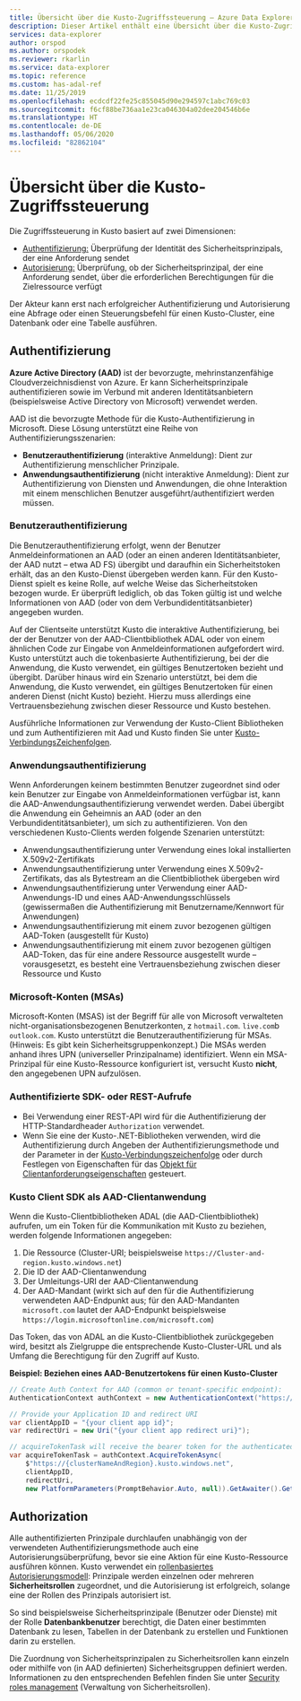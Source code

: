 ```yaml
---
title: Übersicht über die Kusto-Zugriffssteuerung – Azure Data Explorer | Microsoft-Dokumentation
description: Dieser Artikel enthält eine Übersicht über die Kusto-Zugriffssteuerung in Azure Data Explorer.
services: data-explorer
author: orspod
ms.author: orspodek
ms.reviewer: rkarlin
ms.service: data-explorer
ms.topic: reference
ms.custom: has-adal-ref
ms.date: 11/25/2019
ms.openlocfilehash: ecdcdf22fe25c855045d90e294597c1abc769c03
ms.sourcegitcommit: f6cf88be736aa1e23ca046304a02dee204546b6e
ms.translationtype: HT
ms.contentlocale: de-DE
ms.lasthandoff: 05/06/2020
ms.locfileid: "82862104"
---
```

# <a name="kusto-access-control-overview"></a>Übersicht über die Kusto-Zugriffssteuerung

Die Zugriffssteuerung in Kusto basiert auf zwei Dimensionen:
* [Authentifizierung:](#authentication) Überprüfung der Identität des Sicherheitsprinzipals, der eine Anforderung sendet
* [Autorisierung:](#authorization) Überprüfung, ob der Sicherheitsprinzipal, der eine Anforderung sendet, über die erforderlichen Berechtigungen für die Zielressource verfügt

Der Akteur kann erst nach erfolgreicher Authentifizierung und Autorisierung eine Abfrage oder einen Steuerungsbefehl für einen Kusto-Cluster, eine Datenbank oder eine Tabelle ausführen.

## <a name="authentication"></a>Authentifizierung


**Azure Active Directory (AAD)** ist der bevorzugte, mehrinstanzenfähige Cloudverzeichnisdienst von Azure. Er kann Sicherheitsprinzipale authentifizieren sowie im Verbund mit anderen Identitätsanbietern (beispielsweise Active Directory von Microsoft) verwendet werden.

AAD ist die bevorzugte Methode für die Kusto-Authentifizierung in Microsoft. Diese Lösung unterstützt eine Reihe von Authentifizierungsszenarien:
* **Benutzerauthentifizierung** (interaktive Anmeldung): Dient zur Authentifizierung menschlicher Prinzipale.
* **Anwendungsauthentifizierung** (nicht interaktive Anmeldung): Dient zur Authentifizierung von Diensten und Anwendungen, die ohne Interaktion mit einem menschlichen Benutzer ausgeführt/authentifiziert werden müssen.

### <a name="user-authentication"></a>Benutzerauthentifizierung
Die Benutzerauthentifizierung erfolgt, wenn der Benutzer Anmeldeinformationen an AAD (oder an einen anderen Identitätsanbieter, der AAD nutzt – etwa AD FS) übergibt und daraufhin ein Sicherheitstoken erhält, das an den Kusto-Dienst übergeben werden kann. Für den Kusto-Dienst spielt es keine Rolle, auf welche Weise das Sicherheitstoken bezogen wurde. Er überprüft lediglich, ob das Token gültig ist und welche Informationen von AAD (oder von dem Verbundidentitätsanbieter) angegeben wurden.

Auf der Clientseite unterstützt Kusto die interaktive Authentifizierung, bei der der Benutzer von der AAD-Clientbibliothek ADAL oder von einem ähnlichen Code zur Eingabe von Anmeldeinformationen aufgefordert wird. Kusto unterstützt auch die tokenbasierte Authentifizierung, bei der die Anwendung, die Kusto verwendet, ein gültiges Benutzertoken bezieht und übergibt. Darüber hinaus wird ein Szenario unterstützt, bei dem die Anwendung, die Kusto verwendet, ein gültiges Benutzertoken für einen anderen Dienst (nicht Kusto) bezieht. Hierzu muss allerdings eine Vertrauensbeziehung zwischen dieser Ressource und Kusto bestehen.

Ausführliche Informationen zur Verwendung der Kusto-Client Bibliotheken und zum Authentifizieren mit Aad und Kusto finden Sie unter [Kusto-VerbindungsZeichenfolgen](../../api/connection-strings/kusto.md).

### <a name="application-authentication"></a>Anwendungsauthentifizierung
Wenn Anforderungen keinem bestimmten Benutzer zugeordnet sind oder kein Benutzer zur Eingabe von Anmeldeinformationen verfügbar ist, kann die AAD-Anwendungsauthentifizierung verwendet werden. Dabei übergibt die Anwendung ein Geheimnis an AAD (oder an den Verbundidentitätsanbieter), um sich zu authentifizieren. Von den verschiedenen Kusto-Clients werden folgende Szenarien unterstützt:

* Anwendungsauthentifizierung unter Verwendung eines lokal installierten X.509v2-Zertifikats
* Anwendungsauthentifizierung unter Verwendung eines X.509v2-Zertifikats, das als Bytestream an die Clientbibliothek übergeben wird
* Anwendungsauthentifizierung unter Verwendung einer AAD-Anwendungs-ID und eines AAD-Anwendungsschlüssels (gewissermaßen die Authentifizierung mit Benutzername/Kennwort für Anwendungen)
* Anwendungsauthentifizierung mit einem zuvor bezogenen gültigen AAD-Token (ausgestellt für Kusto)
* Anwendungsauthentifizierung mit einem zuvor bezogenen gültigen AAD-Token, das für eine andere Ressource ausgestellt wurde – vorausgesetzt, es besteht eine Vertrauensbeziehung zwischen dieser Ressource und Kusto


### <a name="microsoft-accounts-msas"></a>Microsoft-Konten (MSAs)
Microsoft-Konten (MSAS) ist der Begriff für alle von Microsoft verwalteten nicht-organisationsbezogenen Benutzerkonten, z `hotmail.com`. `live.com`b `outlook.com`.
Kusto unterstützt die Benutzerauthentifizierung für MSAs. (Hinweis: Es gibt kein Sicherheitsgruppenkonzept.) Die MSAs werden anhand ihres UPN (universeller Prinzipalname) identifiziert.
Wenn ein MSA-Prinzipal für eine Kusto-Ressource konfiguriert ist, versucht Kusto **nicht**, den angegebenen UPN aufzulösen.

### <a name="authenticated-sdk-or-rest-calls"></a>Authentifizierte SDK- oder REST-Aufrufe
* Bei Verwendung einer REST-API wird für die Authentifizierung der HTTP-Standardheader `Authorization` verwendet.
* Wenn Sie eine der Kusto-.NET-Bibliotheken verwenden, wird die Authentifizierung durch Angeben der Authentifizierungsmethode und der Parameter in der [Kusto-Verbindungszeichenfolge](../../api/connection-strings/kusto.md) oder durch Festlegen von Eigenschaften für das [Objekt für Clientanforderungseigenschaften](https://kusto.azurewebsites.net/docs/api/request-properties.html) gesteuert.

### <a name="kusto-client-sdk-as-an-aad-client-application"></a>Kusto Client SDK als AAD-Clientanwendung
Wenn die Kusto-Clientbibliotheken ADAL (die AAD-Clientbibliothek) aufrufen, um ein Token für die Kommunikation mit Kusto zu beziehen, werden folgende Informationen angegeben:

1. Die Ressource (Cluster-URI; beispielsweise `https://Cluster-and-region.kusto.windows.net`)
2. Die ID der AAD-Clientanwendung
3. Der Umleitungs-URI der AAD-Clientanwendung
4. Der AAD-Mandant (wirkt sich auf den für die Authentifizierung verwendeten AAD-Endpunkt aus; für den AAD-Mandanten `microsoft.com` lautet der AAD-Endpunkt beispielsweise `https://login.microsoftonline.com/microsoft.com`)

Das Token, das von ADAL an die Kusto-Clientbibliothek zurückgegeben wird, besitzt als Zielgruppe die entsprechende Kusto-Cluster-URL und als Umfang die Berechtigung für den Zugriff auf Kusto.

**Beispiel: Beziehen eines AAD-Benutzertokens für einen Kusto-Cluster**
```csharp
// Create Auth Context for AAD (common or tenant-specific endpoint):
AuthenticationContext authContext = new AuthenticationContext("https://login.microsoftonline.com/{AAD TenantID or name}");

// Provide your Application ID and redirect URI
var clientAppID = "{your client app id}";
var redirectUri = new Uri("{your client app redirect uri}");

// acquireTokenTask will receive the bearer token for the authenticated user
var acquireTokenTask = authContext.AcquireTokenAsync(
    $"https://{clusterNameAndRegion}.kusto.windows.net",
    clientAppID,
    redirectUri,
    new PlatformParameters(PromptBehavior.Auto, null)).GetAwaiter().GetResult();
```


## <a name="authorization"></a>Authorization

Alle authentifizierten Prinzipale durchlaufen unabhängig von der verwendeten Authentifizierungsmethode auch eine Autorisierungsüberprüfung, bevor sie eine Aktion für eine Kusto-Ressource ausführen können.
Kusto verwendet ein [rollenbasiertes Autorisierungsmodell](role-based-authorization.md): Prinzipale werden einzelnen oder mehreren **Sicherheitsrollen** zugeordnet, und die Autorisierung ist erfolgreich, solange eine der Rollen des Prinzipals autorisiert ist.

So sind beispielsweise Sicherheitsprinzipale (Benutzer oder Dienste) mit der Rolle **Datenbankbenutzer** berechtigt, die Daten einer bestimmten Datenbank zu lesen, Tabellen in der Datenbank zu erstellen und Funktionen darin zu erstellen.

Die Zuordnung von Sicherheitsprinzipalen zu Sicherheitsrollen kann einzeln oder mithilfe von (in AAD definierten) Sicherheitsgruppen definiert werden. Informationen zu den entsprechenden Befehlen finden Sie unter [Security roles management](../security-roles.md) (Verwaltung von Sicherheitsrollen).
